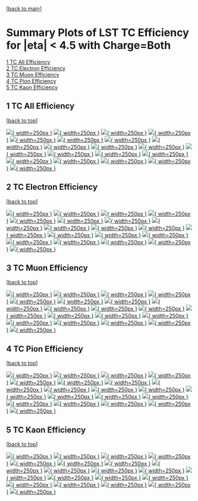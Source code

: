 [[back to main](./)]

# <a name="top"></a> Summary Plots of LST TC Efficiency for |eta| < 4.5 with Charge=Both

[1 TC All Efficiency](#1)<br/>[2 TC Electron Efficiency](#2)<br/>[3 TC Muon Efficiency](#3)<br/>[4 TC Pion Efficiency](#4)<br/>[5 TC Kaon Efficiency](#5)<br/>



## <a name="1"></a> 1 TC All Efficiency

 [[back to top](#top)]

[![](../mtv/var/TC_base_0_0_eff_pt.png){ width=250px }](TC_base_0_0_eff_pt.html)
[![](../mtv/var/TC_base_0_0_eff_ptzoom.png){ width=250px }](TC_base_0_0_eff_ptzoom.html)
[![](../mtv/var/TC_base_0_0_eff_ptlow.png){ width=250px }](TC_base_0_0_eff_ptlow.html)
[![](../mtv/var/TC_base_0_0_eff_ptlowzoom.png){ width=250px }](TC_base_0_0_eff_ptlowzoom.html)
[![](../mtv/var/TC_base_0_0_eff_ptmtv.png){ width=250px }](TC_base_0_0_eff_ptmtv.html)
[![](../mtv/var/TC_base_0_0_eff_ptmtvzoom.png){ width=250px }](TC_base_0_0_eff_ptmtvzoom.html)
[![](../mtv/var/TC_base_0_0_eff_eta.png){ width=250px }](TC_base_0_0_eff_eta.html)
[![](../mtv/var/TC_base_0_0_eff_etazoom.png){ width=250px }](TC_base_0_0_eff_etazoom.html)
[![](../mtv/var/TC_base_0_0_eff_etacoarse.png){ width=250px }](TC_base_0_0_eff_etacoarse.html)
[![](../mtv/var/TC_base_0_0_eff_etacoarsezoom.png){ width=250px }](TC_base_0_0_eff_etacoarsezoom.html)
[![](../mtv/var/TC_base_0_0_eff_phi.png){ width=250px }](TC_base_0_0_eff_phi.html)
[![](../mtv/var/TC_base_0_0_eff_phizoom.png){ width=250px }](TC_base_0_0_eff_phizoom.html)
[![](../mtv/var/TC_base_0_0_eff_phicoarse.png){ width=250px }](TC_base_0_0_eff_phicoarse.html)
[![](../mtv/var/TC_base_0_0_eff_phicoarsezoom.png){ width=250px }](TC_base_0_0_eff_phicoarsezoom.html)
[![](../mtv/var/TC_base_0_0_eff_dxy.png){ width=250px }](TC_base_0_0_eff_dxy.html)
[![](../mtv/var/TC_base_0_0_eff_dxycoarse.png){ width=250px }](TC_base_0_0_eff_dxycoarse.html)
[![](../mtv/var/TC_base_0_0_eff_dxycoarsezoom.png){ width=250px }](TC_base_0_0_eff_dxycoarsezoom.html)
[![](../mtv/var/TC_base_0_0_eff_dz.png){ width=250px }](TC_base_0_0_eff_dz.html)
[![](../mtv/var/TC_base_0_0_eff_dzcoarse.png){ width=250px }](TC_base_0_0_eff_dzcoarse.html)
[![](../mtv/var/TC_base_0_0_eff_dzcoarsezoom.png){ width=250px }](TC_base_0_0_eff_dzcoarsezoom.html)


## <a name="2"></a> 2 TC Electron Efficiency

 [[back to top](#top)]

[![](../mtv/var/TC_base_11_0_eff_pt.png){ width=250px }](TC_base_11_0_eff_pt.html)
[![](../mtv/var/TC_base_11_0_eff_ptzoom.png){ width=250px }](TC_base_11_0_eff_ptzoom.html)
[![](../mtv/var/TC_base_11_0_eff_ptlow.png){ width=250px }](TC_base_11_0_eff_ptlow.html)
[![](../mtv/var/TC_base_11_0_eff_ptlowzoom.png){ width=250px }](TC_base_11_0_eff_ptlowzoom.html)
[![](../mtv/var/TC_base_11_0_eff_ptmtv.png){ width=250px }](TC_base_11_0_eff_ptmtv.html)
[![](../mtv/var/TC_base_11_0_eff_ptmtvzoom.png){ width=250px }](TC_base_11_0_eff_ptmtvzoom.html)
[![](../mtv/var/TC_base_11_0_eff_eta.png){ width=250px }](TC_base_11_0_eff_eta.html)
[![](../mtv/var/TC_base_11_0_eff_etazoom.png){ width=250px }](TC_base_11_0_eff_etazoom.html)
[![](../mtv/var/TC_base_11_0_eff_etacoarse.png){ width=250px }](TC_base_11_0_eff_etacoarse.html)
[![](../mtv/var/TC_base_11_0_eff_etacoarsezoom.png){ width=250px }](TC_base_11_0_eff_etacoarsezoom.html)
[![](../mtv/var/TC_base_11_0_eff_phi.png){ width=250px }](TC_base_11_0_eff_phi.html)
[![](../mtv/var/TC_base_11_0_eff_phizoom.png){ width=250px }](TC_base_11_0_eff_phizoom.html)
[![](../mtv/var/TC_base_11_0_eff_phicoarse.png){ width=250px }](TC_base_11_0_eff_phicoarse.html)
[![](../mtv/var/TC_base_11_0_eff_phicoarsezoom.png){ width=250px }](TC_base_11_0_eff_phicoarsezoom.html)
[![](../mtv/var/TC_base_11_0_eff_dxy.png){ width=250px }](TC_base_11_0_eff_dxy.html)
[![](../mtv/var/TC_base_11_0_eff_dxycoarse.png){ width=250px }](TC_base_11_0_eff_dxycoarse.html)
[![](../mtv/var/TC_base_11_0_eff_dxycoarsezoom.png){ width=250px }](TC_base_11_0_eff_dxycoarsezoom.html)
[![](../mtv/var/TC_base_11_0_eff_dz.png){ width=250px }](TC_base_11_0_eff_dz.html)
[![](../mtv/var/TC_base_11_0_eff_dzcoarse.png){ width=250px }](TC_base_11_0_eff_dzcoarse.html)
[![](../mtv/var/TC_base_11_0_eff_dzcoarsezoom.png){ width=250px }](TC_base_11_0_eff_dzcoarsezoom.html)


## <a name="3"></a> 3 TC Muon Efficiency

 [[back to top](#top)]

[![](../mtv/var/TC_base_13_0_eff_pt.png){ width=250px }](TC_base_13_0_eff_pt.html)
[![](../mtv/var/TC_base_13_0_eff_ptzoom.png){ width=250px }](TC_base_13_0_eff_ptzoom.html)
[![](../mtv/var/TC_base_13_0_eff_ptlow.png){ width=250px }](TC_base_13_0_eff_ptlow.html)
[![](../mtv/var/TC_base_13_0_eff_ptlowzoom.png){ width=250px }](TC_base_13_0_eff_ptlowzoom.html)
[![](../mtv/var/TC_base_13_0_eff_ptmtv.png){ width=250px }](TC_base_13_0_eff_ptmtv.html)
[![](../mtv/var/TC_base_13_0_eff_ptmtvzoom.png){ width=250px }](TC_base_13_0_eff_ptmtvzoom.html)
[![](../mtv/var/TC_base_13_0_eff_eta.png){ width=250px }](TC_base_13_0_eff_eta.html)
[![](../mtv/var/TC_base_13_0_eff_etazoom.png){ width=250px }](TC_base_13_0_eff_etazoom.html)
[![](../mtv/var/TC_base_13_0_eff_etacoarse.png){ width=250px }](TC_base_13_0_eff_etacoarse.html)
[![](../mtv/var/TC_base_13_0_eff_etacoarsezoom.png){ width=250px }](TC_base_13_0_eff_etacoarsezoom.html)
[![](../mtv/var/TC_base_13_0_eff_phi.png){ width=250px }](TC_base_13_0_eff_phi.html)
[![](../mtv/var/TC_base_13_0_eff_phizoom.png){ width=250px }](TC_base_13_0_eff_phizoom.html)
[![](../mtv/var/TC_base_13_0_eff_phicoarse.png){ width=250px }](TC_base_13_0_eff_phicoarse.html)
[![](../mtv/var/TC_base_13_0_eff_phicoarsezoom.png){ width=250px }](TC_base_13_0_eff_phicoarsezoom.html)
[![](../mtv/var/TC_base_13_0_eff_dxy.png){ width=250px }](TC_base_13_0_eff_dxy.html)
[![](../mtv/var/TC_base_13_0_eff_dxycoarse.png){ width=250px }](TC_base_13_0_eff_dxycoarse.html)
[![](../mtv/var/TC_base_13_0_eff_dxycoarsezoom.png){ width=250px }](TC_base_13_0_eff_dxycoarsezoom.html)
[![](../mtv/var/TC_base_13_0_eff_dz.png){ width=250px }](TC_base_13_0_eff_dz.html)
[![](../mtv/var/TC_base_13_0_eff_dzcoarse.png){ width=250px }](TC_base_13_0_eff_dzcoarse.html)
[![](../mtv/var/TC_base_13_0_eff_dzcoarsezoom.png){ width=250px }](TC_base_13_0_eff_dzcoarsezoom.html)


## <a name="4"></a> 4 TC Pion Efficiency

 [[back to top](#top)]

[![](../mtv/var/TC_base_211_0_eff_pt.png){ width=250px }](TC_base_211_0_eff_pt.html)
[![](../mtv/var/TC_base_211_0_eff_ptzoom.png){ width=250px }](TC_base_211_0_eff_ptzoom.html)
[![](../mtv/var/TC_base_211_0_eff_ptlow.png){ width=250px }](TC_base_211_0_eff_ptlow.html)
[![](../mtv/var/TC_base_211_0_eff_ptlowzoom.png){ width=250px }](TC_base_211_0_eff_ptlowzoom.html)
[![](../mtv/var/TC_base_211_0_eff_ptmtv.png){ width=250px }](TC_base_211_0_eff_ptmtv.html)
[![](../mtv/var/TC_base_211_0_eff_ptmtvzoom.png){ width=250px }](TC_base_211_0_eff_ptmtvzoom.html)
[![](../mtv/var/TC_base_211_0_eff_eta.png){ width=250px }](TC_base_211_0_eff_eta.html)
[![](../mtv/var/TC_base_211_0_eff_etazoom.png){ width=250px }](TC_base_211_0_eff_etazoom.html)
[![](../mtv/var/TC_base_211_0_eff_etacoarse.png){ width=250px }](TC_base_211_0_eff_etacoarse.html)
[![](../mtv/var/TC_base_211_0_eff_etacoarsezoom.png){ width=250px }](TC_base_211_0_eff_etacoarsezoom.html)
[![](../mtv/var/TC_base_211_0_eff_phi.png){ width=250px }](TC_base_211_0_eff_phi.html)
[![](../mtv/var/TC_base_211_0_eff_phizoom.png){ width=250px }](TC_base_211_0_eff_phizoom.html)
[![](../mtv/var/TC_base_211_0_eff_phicoarse.png){ width=250px }](TC_base_211_0_eff_phicoarse.html)
[![](../mtv/var/TC_base_211_0_eff_phicoarsezoom.png){ width=250px }](TC_base_211_0_eff_phicoarsezoom.html)
[![](../mtv/var/TC_base_211_0_eff_dxy.png){ width=250px }](TC_base_211_0_eff_dxy.html)
[![](../mtv/var/TC_base_211_0_eff_dxycoarse.png){ width=250px }](TC_base_211_0_eff_dxycoarse.html)
[![](../mtv/var/TC_base_211_0_eff_dxycoarsezoom.png){ width=250px }](TC_base_211_0_eff_dxycoarsezoom.html)
[![](../mtv/var/TC_base_211_0_eff_dz.png){ width=250px }](TC_base_211_0_eff_dz.html)
[![](../mtv/var/TC_base_211_0_eff_dzcoarse.png){ width=250px }](TC_base_211_0_eff_dzcoarse.html)
[![](../mtv/var/TC_base_211_0_eff_dzcoarsezoom.png){ width=250px }](TC_base_211_0_eff_dzcoarsezoom.html)


## <a name="5"></a> 5 TC Kaon Efficiency

 [[back to top](#top)]

[![](../mtv/var/TC_base_321_0_eff_pt.png){ width=250px }](TC_base_321_0_eff_pt.html)
[![](../mtv/var/TC_base_321_0_eff_ptzoom.png){ width=250px }](TC_base_321_0_eff_ptzoom.html)
[![](../mtv/var/TC_base_321_0_eff_ptlow.png){ width=250px }](TC_base_321_0_eff_ptlow.html)
[![](../mtv/var/TC_base_321_0_eff_ptlowzoom.png){ width=250px }](TC_base_321_0_eff_ptlowzoom.html)
[![](../mtv/var/TC_base_321_0_eff_ptmtv.png){ width=250px }](TC_base_321_0_eff_ptmtv.html)
[![](../mtv/var/TC_base_321_0_eff_ptmtvzoom.png){ width=250px }](TC_base_321_0_eff_ptmtvzoom.html)
[![](../mtv/var/TC_base_321_0_eff_eta.png){ width=250px }](TC_base_321_0_eff_eta.html)
[![](../mtv/var/TC_base_321_0_eff_etazoom.png){ width=250px }](TC_base_321_0_eff_etazoom.html)
[![](../mtv/var/TC_base_321_0_eff_etacoarse.png){ width=250px }](TC_base_321_0_eff_etacoarse.html)
[![](../mtv/var/TC_base_321_0_eff_etacoarsezoom.png){ width=250px }](TC_base_321_0_eff_etacoarsezoom.html)
[![](../mtv/var/TC_base_321_0_eff_phi.png){ width=250px }](TC_base_321_0_eff_phi.html)
[![](../mtv/var/TC_base_321_0_eff_phizoom.png){ width=250px }](TC_base_321_0_eff_phizoom.html)
[![](../mtv/var/TC_base_321_0_eff_phicoarse.png){ width=250px }](TC_base_321_0_eff_phicoarse.html)
[![](../mtv/var/TC_base_321_0_eff_phicoarsezoom.png){ width=250px }](TC_base_321_0_eff_phicoarsezoom.html)
[![](../mtv/var/TC_base_321_0_eff_dxy.png){ width=250px }](TC_base_321_0_eff_dxy.html)
[![](../mtv/var/TC_base_321_0_eff_dxycoarse.png){ width=250px }](TC_base_321_0_eff_dxycoarse.html)
[![](../mtv/var/TC_base_321_0_eff_dxycoarsezoom.png){ width=250px }](TC_base_321_0_eff_dxycoarsezoom.html)
[![](../mtv/var/TC_base_321_0_eff_dz.png){ width=250px }](TC_base_321_0_eff_dz.html)
[![](../mtv/var/TC_base_321_0_eff_dzcoarse.png){ width=250px }](TC_base_321_0_eff_dzcoarse.html)
[![](../mtv/var/TC_base_321_0_eff_dzcoarsezoom.png){ width=250px }](TC_base_321_0_eff_dzcoarsezoom.html)
